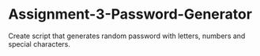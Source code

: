 # Assignment-3-Password-Generator
Create script that generates random password with letters, numbers and special characters.
